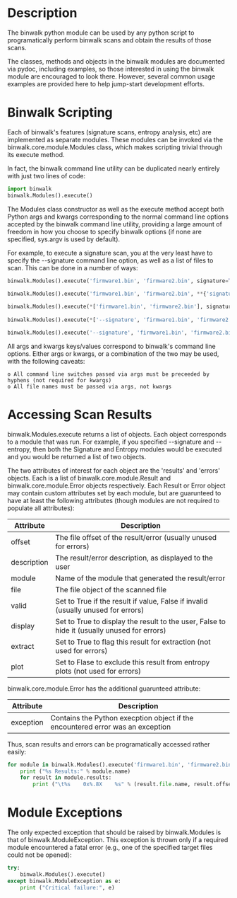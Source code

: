 Description
===========

The binwalk python module can be used by any python script to programatically perform binwalk scans and obtain the results of those scans. 

The classes, methods and objects in the binwalk modules are documented via pydoc, including examples, so those interested in using the binwalk module are encouraged to look there. However, several common usage examples are provided here to help jump-start development efforts.


Binwalk Scripting
=================

Each of binwalk's features (signature scans, entropy analysis, etc) are implemented as separate modules. These modules can be invoked via the binwalk.core.module.Modules class, which makes scripting trivial through its execute method.

In fact, the binwalk command line utility can be duplicated nearly entirely with just two lines of code:

```python
import binwalk
binwalk.Modules().execute()
```

The Modules class constructor as well as the execute method accept both Python args and kwargs corresponding to the normal command line options accepted by the binwalk command line utility, providing a large amount of freedom in how you choose to specify binwalk options (if none are specified, sys.argv is used by default).

For example, to execute a signature scan, you at the very least have to specify the --signature command line option, as well as a list of files to scan. This can be done in a number of ways:

```python
binwalk.Modules().execute('firmware1.bin', 'firmware2.bin', signature=True)

binwalk.Modules().execute('firmware1.bin', 'firmware2.bin', **{'signature' : True})
        
binwalk.Modules().execute(*['firmware1.bin', 'firmware2.bin'], signature=True)
        
binwalk.Modules().execute(*['--signature', 'firmware1.bin', 'firmware2.bin',])

binwalk.Modules().execute('--signature', 'firmware1.bin', 'firmware2.bin')
```

All args and kwargs keys/values correspond to binwalk's command line options. Either args or kwargs, or a combination of the two may be used, with the following caveats:

    o All command line switches passed via args must be preceeded by hyphens (not required for kwargs)
    o All file names must be passed via args, not kwargs

Accessing Scan Results
======================

binwalk.Modules.execute returns a list of objects. Each object corresponds to a module that was run. For example, if you specified --signature and --entropy, then both the Signature and Entropy modules would be executed and you would be returned a list of two objects.

The two attributes of interest for each object are the 'results' and 'errors' objects. Each is a list of binwalk.core.module.Result and binwalk.core.module.Error objects respectively. Each Result or Error object may contain custom attributes set by each module, but are guarunteed to have at least the following attributes (though modules are not required to populate all attributes):

|  Attribute  | Description |
|-------------|-------------|
| offset      | The file offset of the result/error (usually unused for errors) |
| description | The result/error description, as displayed to the user |
| module      | Name of the module that generated the result/error |
| file        | The file object of the scanned file |
| valid       | Set to True if the result if value, False if invalid (usually unused for errors) |
| display     | Set to True to display the result to the user, False to hide it (usually unused for errors) |
| extract     | Set to True to flag this result for extraction (not used for errors) |
| plot        | Set to Flase to exclude this result from entropy plots (not used for errors) |

binwalk.core.module.Error has the additional guarunteed attribute:

|  Attribute  | Description |
|-------------|-------------|
| exception   | Contains the Python execption object if the encountered error was an exception |

Thus, scan results and errors can be programatically accessed rather easily:

```python
for module in binwalk.Modules().execute('firmware1.bin', 'firmware2.bin', signature=True):
    print ("%s Results:" % module.name)
    for result in module.results:
        print ("\t%s    0x%.8X    %s" % (result.file.name, result.offset, result.description))
```

Module Exceptions
=================

The only expected exception that should be raised by binwalk.Modules is that of binwalk.ModuleException. This exception is thrown only if a required module encountered a fatal error (e.g., one of the specified target files could not be opened):

```python
try:
    binwalk.Modules().execute()
except binwalk.ModuleException as e:
    print ("Critical failure:", e)
```
